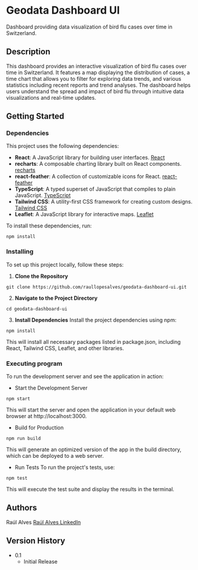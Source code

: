 # Geodata Dashboard UI

Dashboard providing data visualization of bird flu cases over time in Switzerland.

## Description

This dashboard provides an interactive visualization of bird flu cases over time in Switzerland. It features a map displaying the distribution of cases, a time chart that allows you to filter for exploring data trends, and various statistics including recent reports and trend analyses. The dashboard helps users understand the spread and impact of bird flu through intuitive data visualizations and real-time updates.

## Getting Started

### Dependencies

This project uses the following dependencies:

- **React**: A JavaScript library for building user interfaces. [React](https://reactjs.org/)
- **recharts**: A composable charting library built on React components. [recharts](https://recharts.org/)
- **react-feather**: A collection of customizable icons for React. [react-feather](https://feathericons.com/)
- **TypeScript**: A typed superset of JavaScript that compiles to plain JavaScript. [TypeScript](https://www.typescriptlang.org/)
- **Tailwind CSS**: A utility-first CSS framework for creating custom designs. [Tailwind CSS](https://tailwindcss.com/)
- **Leaflet**: A JavaScript library for interactive maps. [Leaflet](https://leafletjs.com/)

To install these dependencies, run:

```
npm install
```

### Installing

To set up this project locally, follow these steps:

1. **Clone the Repository**

```
git clone https://github.com/raullopesalves/geodata-dashboard-ui.git
```
2. **Navigate to the Project Directory**
 ```
cd geodata-dashboard-ui
```
3. **Install Dependencies**
Install the project dependencies using npm:
 ```
npm install
 ```
 This will install all necessary packages listed in package.json, including React, Tailwind CSS, Leaflet, and other libraries.

### Executing program

To run the development server and see the application in action:

* Start the Development Server
```
npm start
```
This will start the server and open the application in your default web browser at http://localhost:3000.

* Build for Production
```
npm run build
```
This will generate an optimized version of the app in the build directory, which can be deployed to a web server.

* Run Tests
To run the project's tests, use:
```
npm test
```
This will execute the test suite and display the results in the terminal.

## Authors

Raúl Alves 
[Raúl Alves LinkedIn](https://www.linkedin.com/in/ra%C3%BAl-alves-b870a8210/)

## Version History

* 0.1
    * Initial Release